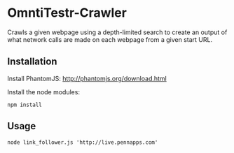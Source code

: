 # OmntiTestr-Crawler

Crawls a given webpage using a depth-limited search to create an output of what network calls are made on each webpage from a given start URL.

## Installation
Install PhantomJS: http://phantomjs.org/download.html

Install the node modules:
```node
npm install
```

## Usage
```node
node link_follower.js 'http://live.pennapps.com'
```
